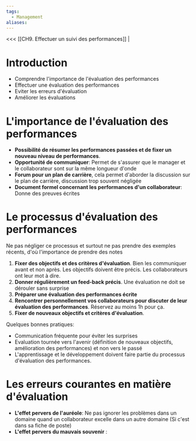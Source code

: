 ```yaml
---
tags:
  - Management
aliases:
---
```

<<< [[CH9. Effectuer un suivi des performances]] |

# Introduction
- Comprendre l'importance de l'évaluation des performances
- Effectuer une évaluation des performances
- Eviter les erreurs d'évaluation
- Améliorer les évaluations
# L'importance de l'évaluation des performances
- **Possibilité de résumer les performances passées et de fixer un nouveau niveau de performances**.
- **Opportunité de communiquer**: Permet de s'assurer que le manager et le collaborateur sont sur la même longueur d'onde
- **Forum pour un plan de carrière**, cela permet d'aborder la discussion sur le plan de carrière, discussion trop souvent négligée
- **Document formel concernant les performances d'un collaborateur**: Donne des preuves écrites
# Le processus d'évaluation des performances
Ne pas négliger ce processus et surtout ne pas prendre des exemples récents, d'où l'importance de prendre des notes

1. **Fixer des objectifs et des critères d'évaluation**. Bien les communiquer avant et non après. Les objectifs doivent être précis. Les collaborateurs ont leur mot à dire.
2. **Donner régulièrement un feed-back précis**. Une évaluation ne doit se dérouler sans surprise
3. **Préparer une évaluation des performances écrite**
4. **Rencontrer personnellement vos collaborateurs pour discuter de leur évaluation des performances**. Réservez au moins 1h pour ça.
5. **Fixer de nouveaux objectifs et critères d'évaluation**.

Quelques bonnes pratiques:
- Communication fréquente pour éviter les surprises
- Evaluation tournée vers l'avenir (définition de nouveaux objectifs, amélioration des performances) et non vers le passé
- L'apprentissage et le développement doivent faire partie du processus d'évaluation des performances.

# Les erreurs courantes en matière d'évaluation
- **L'effet pervers de l'auréole**: Ne pas ignorer les problèmes dans un domaine quand un collaborateur excelle dans un autre domaine (Si c'est dans sa fiche de poste)
- **L'effet pervers du mauvais souvenir** : 
